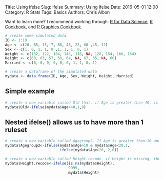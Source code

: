 Title: Using ifelse
Slug: ifelse
Summary: Using ifelse
Date: 2016-05-01 12:00
Category: R Stats
Tags: Basics
Authors: Chris Albon

Want to learn more? I recommend working through: [R for Data Science](http://amzn.to/2myxnhi), [R Cookbook](http://amzn.to/2lF6hkb), and [R Graphics Cookbook](http://amzn.to/2m0fcPL).


```R
# create some simulated data
ID <- 1:10
Age <- c(26, 65, 15, 7, 88, 43, 28, 66 ,45, 12)
Sex <- c(1, 0, 1, 1, 0 ,1, 1, 1, 0, 1)
Weight <- c(132, 122, 184, 145, 118, NA, 128, 154, 166, 164)
Height <- c(60, 63, 57, 59, 64, NA, 67, 65, NA, 60)
Married <- c(0, 0, 0, 0, 0, 0, 1, 1, 0, 1)
```


```R
# create a dataframe of the simulated data
mydata <- data.frame(ID, Age, Sex, Weight, Height, Married)
```

## Simple example


```R
# create a new variable called Old that, if Age is greater than 40, is 1, else the value is 0
mydata$Old<-ifelse(mydata$Age>40,1,0)
```

## Nested ifelse() allows us to have more than 1 ruleset


```R
# create a new variable called Agegroup2. If Age is greater than 10 and less than 20, Agegroup 2 will have a value of 1. If not, it executes a new ifelse that if Age is over 20, codes the value as 2, else 0.
mydata$Agegroup2<-ifelse(mydata$Age>10 & mydata$Age<20,1,     
                         ifelse(mydata$Age>20, 2,0))
```


```R
# create a new variable called Height.recode. if Height is missing, then 9999, else, keep Height's original value
mydata$Height.recode<-ifelse(is.na(mydata$Height),
                             9999,
                             mydata$Height)
```
